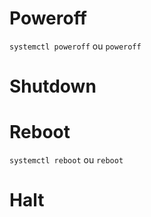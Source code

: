 # Poweroff
`systemctl poweroff` ou `poweroff`
# Shutdown
# Reboot
`systemctl reboot` ou `reboot`
# Halt 